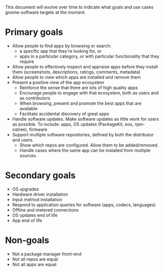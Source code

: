 This document will evolve over time to indicate what goals and use cases
gnome-software targets at the moment.

Primary goals
=============

 * Allow people to find apps by browsing or search:
    - a specific app that they're looking for, or
    - apps in a particular category, or with particular functionality that they require
 * Allow people to effectively inspect and appraise apps before they install them (screenshots, descriptions, ratings, comments, metadata)
 * Allow people to view which apps are installed and remove them
 * Present a positive view of the app ecosystem
    - Reinforce the sense that there are lots of high quality apps
    - Encourage people to engage with that ecosystem, both as users and as contributors
    - When browsing, present and promote the best apps that are available
    - Facilitate accidental discovery of great apps
 * Handle software updates. Make software updates as little work for users as possible. To include: apps,  OS updates (PackageKit, eos, rpm-ostree), firmware
 * Support multiple software repositories, defined by both the distributor and users.
    - Show which repos are configured. Allow them to be added/removed.
    - Handle cases where the same app can be installed from multiple sources.

Secondary goals
===============

 * OS upgrades
 * Hardware driver installation
 * Input method installation
 * Respond to application queries for software (apps, codecs, languages)
 * Offline and metered connections
 * OS updates end of life
 * App end of life

Non-goals
=========

 * Not a package manager front-end
 * Not all repos are equal
 * Not all apps are equal
